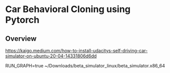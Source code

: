 # Car Behavioral Cloning using Pytorch

## Overview
https://kaigo.medium.com/how-to-install-udacitys-self-driving-car-simulator-on-ubuntu-20-04-14331806d6dd

RUN_GRAPH=true ~/Downloads/beta_simulator_linux/beta_simulator.x86_64
